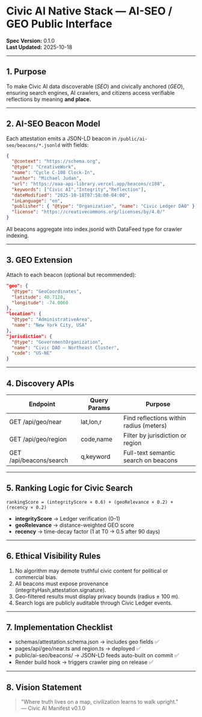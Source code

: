 # Civic AI Native Stack — AI-SEO / GEO Public Interface

**Spec Version:** 0.1.0  
**Last Updated:** 2025-10-18  

---

## 1. Purpose

To make Civic AI data discoverable (*SEO*) and civically anchored (*GEO*),  
ensuring search engines, AI crawlers, and citizens access verifiable reflections by meaning **and place.**

---

## 2. AI-SEO Beacon Model

Each attestation emits a JSON-LD beacon in `/public/ai-seo/beacons/*.jsonld` with fields:

```json
{
  "@context": "https://schema.org",
  "@type": "CreativeWork",
  "name": "Cycle C-108 Clock-In",
  "author": "Michael Judan",
  "url": "https://oaa-api-library.vercel.app/beacons/c108",
  "keywords": ["Civic AI","Integrity","Reflection"],
  "dateModified": "2025-10-18T07:58:00-04:00",
  "inLanguage": "en",
  "publisher": { "@type": "Organization", "name": "Civic Ledger DAO" },
  "license": "https://creativecommons.org/licenses/by/4.0/"
}
```

All beacons aggregate into index.jsonld with DataFeed type for crawler indexing.

---

## 3. GEO Extension

Attach to each beacon (optional but recommended):

```json
"geo": {
  "@type": "GeoCoordinates",
  "latitude": 40.7128,
  "longitude": -74.0060
},
"location": {
  "@type": "AdministrativeArea",
  "name": "New York City, USA"
},
"jurisdiction": {
  "@type": "GovernmentOrganization",
  "name": "Civic DAO – Northeast Cluster",
  "code": "US-NE"
}
```

---

## 4. Discovery APIs

| Endpoint | Query Params | Purpose |
|----------|--------------|---------|
| GET /api/geo/near | lat,lon,r | Find reflections within radius (meters) |
| GET /api/geo/region | code,name | Filter by jurisdiction or region |
| GET /api/beacons/search | q,keyword | Full-text semantic search on beacons |

---

## 5. Ranking Logic for Civic Search

```
rankingScore = (integrityScore × 0.6) + (geoRelevance × 0.2) + (recency × 0.2)
```

- **integrityScore** → Ledger verification (0–1)
- **geoRelevance** → distance-weighted GEO score
- **recency** → time-decay factor (1 at T0 → 0.5 after 90 days)

---

## 6. Ethical Visibility Rules

1. No algorithm may demote truthful civic content for political or commercial bias.
2. All beacons must expose provenance (integrityHash,attestation.signature).
3. Geo-filtered results must display privacy bounds (radius ± 100 m).
4. Search logs are publicly auditable through Civic Ledger events.

---

## 7. Implementation Checklist

- schemas/attestation.schema.json → includes geo fields ✅
- pages/api/geo/near.ts and region.ts → deployed ✅
- public/ai-seo/beacons/ → JSON-LD feeds auto-built on commit ✅
- Render build hook → triggers crawler ping on release ✅

---

## 8. Vision Statement

> "Where truth lives on a map, civilization learns to walk upright."  
> — Civic AI Manifest v0.1.0
